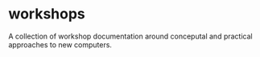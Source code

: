 # workshops

A collection of workshop documentation around conceputal and practical approaches to new computers.
